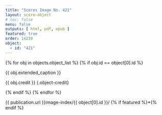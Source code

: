 ```yaml
---
title: "Scores Image No. 421"
layout: score-object
# toc: false
menu: false
outputs: [ html, pdf, epub ]
featured: true
order: 14210
object:
  - id: "421"
---
```


{% for obj in objects.object_list %}
{% if obj.id == object[0].id %}

{{ obj.extended_caption }}

{{ obj.credit }} {.object-credit}

{% endif %}
{% endfor %}

<div class="object-credit object-url is-print-only">

{{ publication.url }}image-index/{{ object[0].id }}/ {% if featured %}*{% endif %}

</div>
